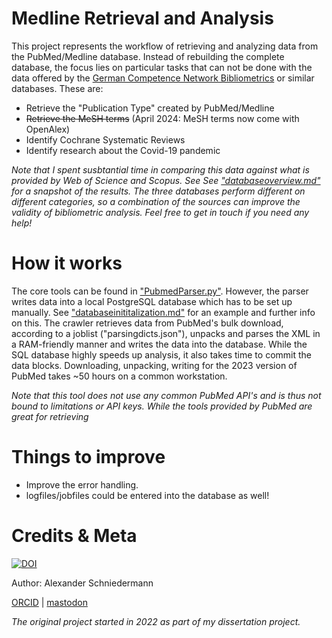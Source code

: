 # Medline Retrieval and Analysis

This project represents the workflow of retrieving and analyzing data from the PubMed/Medline database. Instead of rebuilding the complete database, the focus lies on particular tasks that can not be done with the data offered by the [German Competence Network Bibliometrics](www.bibliometrie.info) or similar databases. These are:
- Retrieve the "Publication Type" created by PubMed/Medline
- ~~Retrieve the MeSH terms~~ (April 2024: MeSH terms now come with OpenAlex)
- Identify Cochrane Systematic Reviews
- Identify research about the Covid-19 pandemic

*Note that I spent susbtantial time in comparing this data against what is provided by Web of Science and Scopus. See See ["databaseoverview.md"](databaseoverview.md) for a snapshot of the results. The three databases perform different on different categories, so a combination of the sources can improve the validity of bibliometric analysis. Feel free to get in touch if you need any help!* 

# How it works
The core tools can be found in ["PubmedParser.py"](PubmedParser.py). However, the parser writes data into a local PostgreSQL database which has to be set up manually. See ["databaseinititalization.md"](databaseinitialization.md) for an example and further info on this. The crawler retrieves data from PubMed's bulk download, according to a joblist ("parsingdicts.json"), unpacks and parses the XML in a RAM-friendly manner and writes the data into the database. While the SQL database highly speeds up analysis, it also takes time to commit the data blocks. Downloading, unpacking, writing for the 2023 version of PubMed takes ~50 hours on a common workstation.

*Note that this tool does not use any common PubMed API's and is thus not bound to limitations or API keys. While the tools provided by PubMed are great for retrieving*


# Things to improve
- Improve the error handling. 
- logfiles/jobfiles could be entered into the database as well!


# Credits & Meta
[![DOI](https://zenodo.org/badge/881090422.svg)](https://doi.org/10.5281/zenodo.14015253)

Author: Alexander Schniedermann

[ORCID](https://orcid.org/0000-0003-2132-7419) | [mastodon](https://fediscience.org/@Aschniedermann)

*The original project started in 2022 as part of my dissertation project.*
